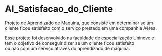 # AI_Satisfacao_do_Cliente
Projeto de Aprendizado de Maquina, que consiste em determinar se um cliente ficou satisfeito com o serviço prestado em uma companhia Aérea.

<p>Esse projeto foi desenvolvido na faculdade de especialização Uninove e tem o objetivo de conseguir dizer se um cliente ficou satisfeito</br>
ou não com um serviço através do aprendizado de máquina.</p>
